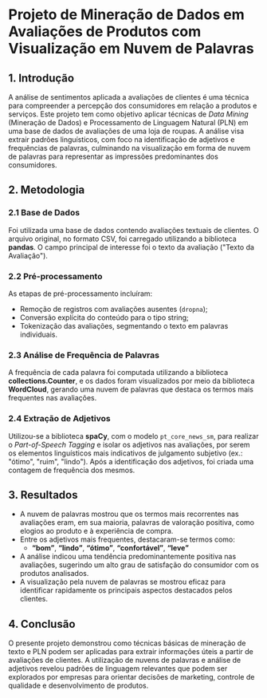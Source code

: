 # Projeto de Mineração de Dados em Avaliações de Produtos com Visualização em Nuvem de Palavras

## 1. Introdução

A análise de sentimentos aplicada a avaliações de clientes é uma técnica para compreender a percepção dos consumidores em relação a produtos e serviços. Este projeto tem como objetivo aplicar técnicas de *Data Mining* (Mineração de Dados) e Processamento de Linguagem Natural (PLN) em uma base de dados de avaliações de uma loja de roupas. A análise visa extrair padrões linguísticos, com foco na identificação de adjetivos e frequências de palavras, culminando na visualização em forma de nuvem de palavras para representar as impressões predominantes dos consumidores.

## 2. Metodologia

### 2.1 Base de Dados

Foi utilizada uma base de dados contendo avaliações textuais de clientes. O arquivo original, no formato CSV, foi carregado utilizando a biblioteca **pandas**. O campo principal de interesse foi o texto da avaliação ("Texto da Avaliação").

### 2.2 Pré-processamento

As etapas de pré-processamento incluíram:
- Remoção de registros com avaliações ausentes (`dropna`);
- Conversão explícita do conteúdo para o tipo string;
- Tokenização das avaliações, segmentando o texto em palavras individuais.

### 2.3 Análise de Frequência de Palavras

A frequência de cada palavra foi computada utilizando a biblioteca **collections.Counter**, e os dados foram visualizados por meio da biblioteca **WordCloud**, gerando uma nuvem de palavras que destaca os termos mais frequentes nas avaliações.

### 2.4 Extração de Adjetivos

Utilizou-se a biblioteca **spaCy**, com o modelo `pt_core_news_sm`, para realizar o *Part-of-Speech Tagging* e isolar os adjetivos nas avaliações, por serem os elementos linguísticos mais indicativos de julgamento subjetivo (ex.: "ótimo", "ruim", "lindo"). Após a identificação dos adjetivos, foi criada uma contagem de frequência dos mesmos.

## 3. Resultados

- A nuvem de palavras mostrou que os termos mais recorrentes nas avaliações eram, em sua maioria, palavras de valoração positiva, como elogios ao produto e à experiência de compra.
- Entre os adjetivos mais frequentes, destacaram-se termos como:
  - **“bom”**, **“lindo”**, **“ótimo”**, **“confortável”**, **“leve”**
- A análise indicou uma tendência predominantemente positiva nas avaliações, sugerindo um alto grau de satisfação do consumidor com os produtos analisados.
- A visualização pela nuvem de palavras se mostrou eficaz para identificar rapidamente os principais aspectos destacados pelos clientes.

## 4. Conclusão

O presente projeto demonstrou como técnicas básicas de mineração de texto e PLN podem ser aplicadas para extrair informações úteis a partir de avaliações de clientes. A utilização de nuvens de palavras e análise de adjetivos revelou padrões de linguagem relevantes que podem ser explorados por empresas para orientar decisões de marketing, controle de qualidade e desenvolvimento de produtos.
